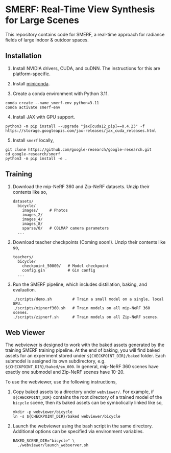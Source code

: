 # SMERF: Real-Time View Synthesis for Large Scenes

This repository contains code for SMERF, a real-time approach for radiance
fields of large indoor & outdoor spaces.

## Installation

1. Install NVIDIA drivers, CUDA, and cuDNN. The instructions for this are
   platform-specific.

2. Install [miniconda](https://docs.anaconda.com/free/miniconda/miniconda-install/).

3. Create a conda environment with Python 3.11.

```
conda create --name smerf-env python=3.11
conda activate smerf-env
```

4. Install JAX with GPU support.

```
python3 -m pip install --upgrade "jax[cuda12_pip]==0.4.23" -f https://storage.googleapis.com/jax-releases/jax_cuda_releases.html
```

5. Install `smerf` locally,

```
git clone https://github.com/google-research/google-research.git
cd google-research/smerf
python3 -m pip install -e .
```

## Training

1. Download the mip-NeRF 360 and Zip-NeRF datasets. Unzip their contents like
   so,

    ```
    datasets/
      bicycle/
        images/     # Photos
        images_2/
        images_4/
        images_8/
        sparse/0/   # COLMAP camera parameters
      ...
    ```

2. Download teacher checkpoints (Coming soon!). Unzip their contents like so,

    ```
    teachers/
      bicycle/
        checkpoint_50000/   # Model checkpoint
        config.gin          # Gin config
      ...
    ```

3. Run the SMERF pipeline, which includes distillation, baking, and evaluation.

    ```
    ./scripts/demo.sh         # Train a small model on a single, local GPU. 
    ./scripts/mipnerf360.sh   # Train models on all mip-NeRF 360 scenes.
    ./scripts/zipnerf.sh      # Train models on all Zip-NeRF scenes.
    ```

## Web Viewer

The webviewer is designed to work with the baked assets generated by the
training SMERF training pipeline. At the end of baking, you will find baked
assets for an experiment stored under `${CHECKPOINT_DIR}/baked` folder. Each
submodel is assigned its own subdirectory, e.g.
`${CHECKPOINT_DIR}/baked/sm_000`. In general, mip-NeRF 360 scenes have exactly
one submodel and Zip-NeRF scenes have 10-20.

To use the webviewer, use the following instructions,

1. Copy baked assets to a directory under `webviewer/`. For example, if
   `${CHECKPOINT_DIR}` contains the root directory of a trained model of the
   `bicycle` scene, then its baked assets can be symbolically linked like so,

    ```
    mkdir -p webviewer/bicycle
    ln -s ${CHECKPOINT_DIR}/baked webviewer/bicycle
    ```

2. Launch the webviewer using the bash script in the same directory. Additional
   options can be specified via environment variables.

    ```
    BAKED_SCENE_DIR="bicycle" \
      ./webviewer/launch_webserver.sh
    ```
